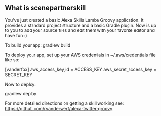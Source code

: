 What is scenepartnerskill
--------------------------------------

You've just created a basic Alexa Skills Lamba Groovy application. It provides a standard project structure and
a basic Gradle plugin. Now is up to you to add your source files and edit them with your favorite editor
and have fun :)

To build your app:
gradlew build

To deploy your app, set up your AWS credentials in ~/.aws/credentials file like so:

[vanderfox]
aws_access_key_id = ACCESS_KEY
aws_secret_access_key = SECRET_KEY

Now to deploy:

gradlew deploy


For more detailed directions on getting a skill working see:
https://github.com/rvanderwerf/alexa-twitter-groovy
